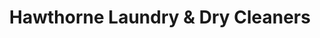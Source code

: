 ---
title: "Hawthorne Laundry & Dry Cleaners"
url: /quinton/hawthorne-laundry-and-dry-cleaners/
shop: laundry
---